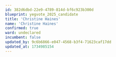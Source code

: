 ```yaml
---
id: 382d6dbd-22e9-4789-814d-bf6c923b300d
blueprint: yegvote_2025_candidate
title: 'Christine Haines'
name: 'Christine Haines'
confirmed: true
ward: undeclared
incumbent: false
updated_by: 9c6b6866-e047-4568-b3f4-71623caf17dd
updated_at: 1734985154
---
```

